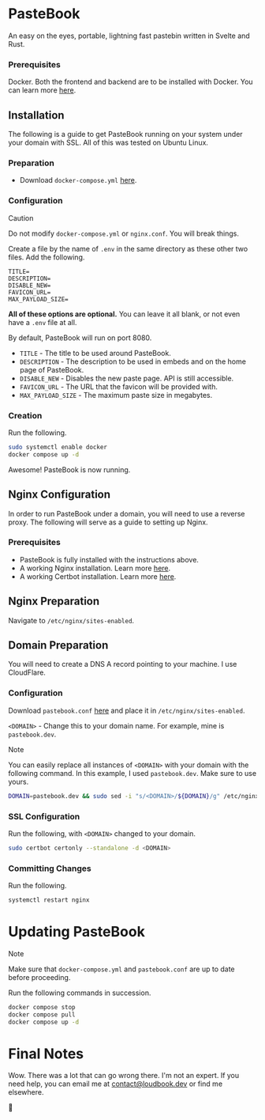 # PasteBook 
An easy on the eyes, portable, lightning fast pastebin written in Svelte and Rust.

### Prerequisites
Docker. Both the frontend and backend are to be installed with Docker. You can learn more [here](https://www.docker.com).

## Installation
The following is a guide to get PasteBook running on your system under your domain with SSL. All of this was tested on Ubuntu Linux.

### Preparation
- Download `docker-compose.yml` [here](https://github.com/Loudbooks/PasteBook/blob/master/docker-compose.yml).

### Configuration
> [!CAUTION]
> Do not modify `docker-compose.yml` or `nginx.conf`. You will break things.

Create a file by the name of `.env` in the same directory as these other two files. Add the following.
```env
TITLE=
DESCRIPTION=
DISABLE_NEW=
FAVICON_URL=
MAX_PAYLOAD_SIZE=
```

**All of these options are optional.** You can leave it all blank, or not even have a `.env` file at all. 

By default, PasteBook will run on port 8080.

- `TITLE` - The title to be used around PasteBook.
- `DESCRIPTION` - The description to be used in embeds and on the home page of PasteBook.
- `DISABLE_NEW` - Disables the new paste page. API is still accessible.
- `FAVICON_URL` - The URL that the favicon will be provided with. 
- `MAX_PAYLOAD_SIZE` - The maximum paste size in megabytes.

### Creation
Run the following.
```bash
sudo systemctl enable docker
docker compose up -d
```

Awesome! PasteBook is now running.

## Nginx Configuration
In order to run PasteBook under a domain, you will need to use a reverse proxy. The following will serve as a guide to setting up Nginx.

### Prerequisites
- PasteBook is fully installed with the instructions above.
- A working Nginx installation. Learn more [here](https://nginx.org/en/linux_packages.html#instructions).
- A working Certbot installation. Learn more [here](https://certbot.eff.org/instructions?ws=nginx&os=snap).
## Nginx Preparation
Navigate to `/etc/nginx/sites-enabled`.

## Domain Preparation
You will need to create a DNS A record pointing to your machine. I use CloudFlare.

### Configuration 
Download `pastebook.conf` [here](https://github.com/Loudbooks/PasteBook/blob/master/pastebook.conf) and place it in `/etc/nginx/sites-enabled`.

`<DOMAIN>` - Change this to your domain name. For example, mine is `pastebook.dev`.

> [!NOTE]
> You can easily replace all instances of `<DOMAIN>` with your domain with the following command. In this example, I used `pastebook.dev`. Make sure to use yours.
> 
> ```bash
> DOMAIN=pastebook.dev && sudo sed -i "s/<DOMAIN>/${DOMAIN}/g" /etc/nginx/sites-available/pastebook.conf
> ```

### SSL Configuration
Run the following, with `<DOMAIN>` changed to your domain.
```bash
sudo certbot certonly --standalone -d <DOMAIN>
```
### Committing Changes
Run the following.
```bash
systemctl restart nginx
```

# Updating PasteBook

> [!NOTE]
> Make sure that `docker-compose.yml` and `pastebook.conf` are up to date before proceeding.

Run the following commands in succession.
```bash
docker compose stop
docker compose pull
docker compose up -d
```

# Final Notes
Wow. There was a lot that can go wrong there. I'm not an expert. If you need help, you can email me at contact@loudbook.dev or find me elsewhere.

💜
